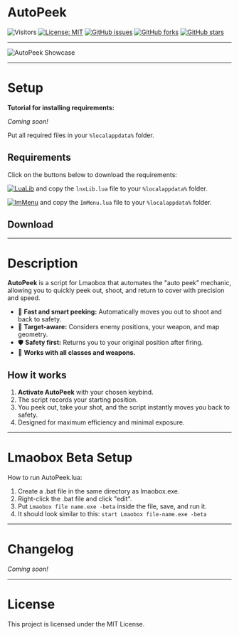 # AutoPeek

![Visitors](https://api.visitorbadge.io/api/visitors?path=https%3A%2F%2Fgithub.com%2Ftitaniummachine1%2FAutoPeek&label=Visitors&countColor=%23263759&style=plastic)
[![License: MIT](https://img.shields.io/badge/License-MIT-yellow.svg)](https://opensource.org/licenses/MIT)
[![GitHub issues](https://img.shields.io/github/issues/titaniummachine1/AutoPeek.svg)](https://github.com/titaniummachine1/AutoPeek/issues)
[![GitHub forks](https://img.shields.io/github/forks/titaniummachine1/AutoPeek.svg)](https://github.com/titaniummachine1/AutoPeek/network)
[![GitHub stars](https://img.shields.io/github/stars/titaniummachine1/AutoPeek.svg)](https://github.com/titaniummachine1/AutoPeek/stargazers)

<!-- [![GitHub downloads](https://img.shields.io/github/downloads/titaniummachine1/AutoPeek/total.svg?style=for-the-badge&logo=download&label=Download%20Latest)](https://github.com/titaniummachine1/AutoPeek/releases/latest/download/AutoPeek.lua) -->

---

![AutoPeek Showcase](https://github.com/user-attachments/assets/5361d5e6-9f30-4390-9ef9-ed83f2d66f8e)

---

# Setup

**Tutorial for installing requirements:**

_Coming soon!_

Put all required files in your `%localappdata%` folder.

## Requirements

Click on the buttons below to download the requirements:

[![LuaLib](https://img.shields.io/badge/Download-Latest-blue?style=for-the-badge&logo=download)](https://github.com/lnx00/Lmaobox-Library/releases/latest/) and copy the `lnxLib.lua` file to your `%localappdata%` folder.

[![ImMenu](https://img.shields.io/badge/Download-ImMenu.lua_lnx00-blue?style=for-the-badge&logo=github)](https://github.com/lnx00/Lmaobox-ImMenu/blob/main/src/ImMenu.lua) and copy the `ImMenu.lua` file to your `%localappdata%` folder.

## Download

<!-- Download badge will be added here once a release is published. -->

---

# Description

**AutoPeek** is a script for Lmaobox that automates the "auto peek" mechanic, allowing you to quickly peek out, shoot, and return to cover with precision and speed.

- 🚀 **Fast and smart peeking:** Automatically moves you out to shoot and back to safety.
- 🎯 **Target-aware:** Considers enemy positions, your weapon, and map geometry.
- 🛡️ **Safety first:** Returns you to your original position after firing.
- 🔄 **Works with all classes and weapons.**

## How it works

1. **Activate AutoPeek** with your chosen keybind.
2. The script records your starting position.
3. You peek out, take your shot, and the script instantly moves you back to safety.
4. Designed for maximum efficiency and minimal exposure.

---

# Lmaobox Beta Setup

How to run AutoPeek.lua:

1. Create a .bat file in the same directory as lmaobox.exe.
2. Right-click the .bat file and click "edit".
3. Put `Lmaobox file name.exe -beta` inside the file, save, and run it.
4. It should look similar to this: `start Lmaobox file-name.exe -beta`

---

# Changelog

_Coming soon!_

---

# License

This project is licensed under the MIT License.
